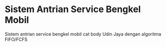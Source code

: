 # Sistem Antrian Service Bengkel Mobil

Sistem antrian service bengkel mobil cat body Udin Jaya dengan algoritma FIFO/FCFS
